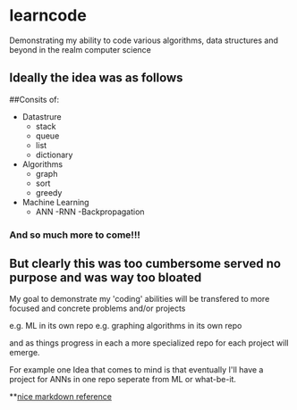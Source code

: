 # learncode
Demonstrating my ability to code various algorithms, data structures and beyond in the realm computer science

## Ideally the idea was as follows

##Consits of:
- Datastrure
  - stack
  - queue
  - list
  - dictionary
- Algorithms
  - graph
  - sort 
  - greedy
- Machine Learning
  - ANN
    -RNN
    -Backpropagation

### And so much more to come!!!

## But clearly this was too cumbersome served no purpose and was way too bloated

My goal to demonstrate my 'coding' abilities will be transfered to more focused and concrete problems and/or projects

e.g. ML in its own repo
e.g. graphing algorithms in its own repo

and as things progress in each a more specialized repo for each project will emerge.

For example one Idea that comes to mind is that eventually I'll have a project for ANNs in one repo seperate from ML or what-be-it.





**[nice markdown reference](https://github.com/adam-p/markdown-here/wiki/Markdown-Cheatsheet)
